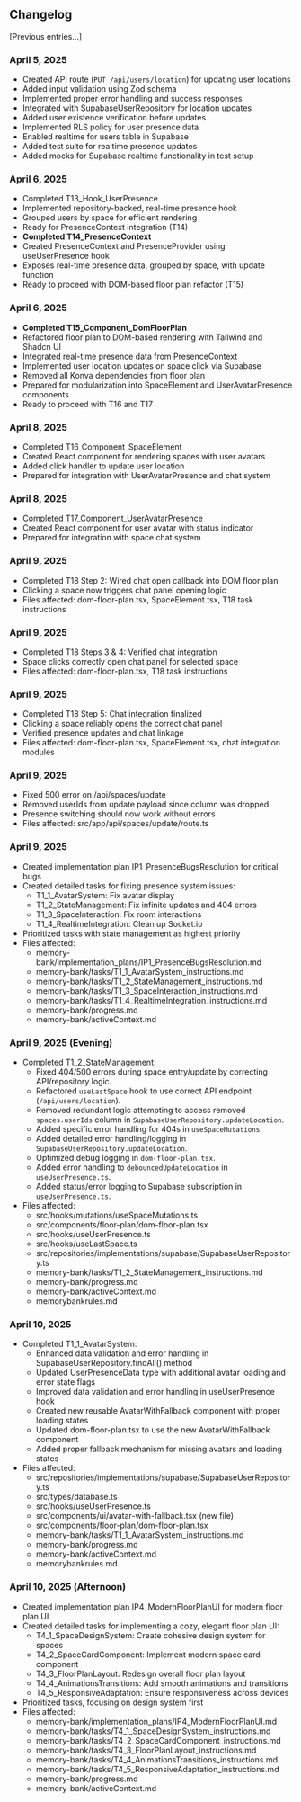 ## Changelog

[Previous entries...]

### April 5, 2025
- Created API route (`PUT /api/users/location`) for updating user locations
- Added input validation using Zod schema
- Implemented proper error handling and success responses
- Integrated with SupabaseUserRepository for location updates
- Added user existence verification before updates
- Implemented RLS policy for user presence data
- Enabled realtime for users table in Supabase
- Added test suite for realtime presence updates
- Added mocks for Supabase realtime functionality in test setup

### April 6, 2025
- Completed T13_Hook_UserPresence
- Implemented repository-backed, real-time presence hook
- Grouped users by space for efficient rendering
- Ready for PresenceContext integration (T14)
- **Completed T14_PresenceContext**
- Created PresenceContext and PresenceProvider using useUserPresence hook
- Exposes real-time presence data, grouped by space, with update function
- Ready to proceed with DOM-based floor plan refactor (T15)

### April 6, 2025
- **Completed T15_Component_DomFloorPlan**
- Refactored floor plan to DOM-based rendering with Tailwind and Shadcn UI
- Integrated real-time presence data from PresenceContext
- Implemented user location updates on space click via Supabase
- Removed all Konva dependencies from floor plan
- Prepared for modularization into SpaceElement and UserAvatarPresence components
- Ready to proceed with T16 and T17

### April 8, 2025
- Completed T16_Component_SpaceElement
- Created React component for rendering spaces with user avatars
- Added click handler to update user location
- Prepared for integration with UserAvatarPresence and chat system

### April 8, 2025
- Completed T17_Component_UserAvatarPresence
- Created React component for user avatar with status indicator
- Prepared for integration with space chat system

### April 9, 2025
- Completed T18 Step 2: Wired chat open callback into DOM floor plan
- Clicking a space now triggers chat panel opening logic
- Files affected: dom-floor-plan.tsx, SpaceElement.tsx, T18 task instructions

### April 9, 2025
- Completed T18 Steps 3 & 4: Verified chat integration
- Space clicks correctly open chat panel for selected space
- Files affected: dom-floor-plan.tsx, T18 task instructions

### April 9, 2025
- Completed T18 Step 5: Chat integration finalized
- Clicking a space reliably opens the correct chat panel
- Verified presence updates and chat linkage
- Files affected: dom-floor-plan.tsx, SpaceElement.tsx, chat integration modules

### April 9, 2025
- Fixed 500 error on /api/spaces/update
- Removed userIds from update payload since column was dropped
- Presence switching should now work without errors
- Files affected: src/app/api/spaces/update/route.ts

### April 9, 2025
- Created implementation plan IP1_PresenceBugsResolution for critical bugs
- Created detailed tasks for fixing presence system issues:
  - T1_1_AvatarSystem: Fix avatar display
  - T1_2_StateManagement: Fix infinite updates and 404 errors
  - T1_3_SpaceInteraction: Fix room interactions
  - T1_4_RealtimeIntegration: Clean up Socket.io
- Prioritized tasks with state management as highest priority
- Files affected: 
  - memory-bank/implementation_plans/IP1_PresenceBugsResolution.md
  - memory-bank/tasks/T1_1_AvatarSystem_instructions.md
  - memory-bank/tasks/T1_2_StateManagement_instructions.md
  - memory-bank/tasks/T1_3_SpaceInteraction_instructions.md
  - memory-bank/tasks/T1_4_RealtimeIntegration_instructions.md
  - memory-bank/progress.md
  - memory-bank/activeContext.md

### April 9, 2025 (Evening)
- Completed T1_2_StateManagement:
  - Fixed 404/500 errors during space entry/update by correcting API/repository logic.
  - Refactored `useLastSpace` hook to use correct API endpoint (`/api/users/location`).
  - Removed redundant logic attempting to access removed `spaces.userIds` column in `SupabaseUserRepository.updateLocation`.
  - Added specific error handling for 404s in `useSpaceMutations`.
  - Added detailed error handling/logging in `SupabaseUserRepository.updateLocation`.
  - Optimized debug logging in `dom-floor-plan.tsx`.
  - Added error handling to `debouncedUpdateLocation` in `useUserPresence.ts`.
  - Added status/error logging to Supabase subscription in `useUserPresence.ts`.
- Files affected:
  - src/hooks/mutations/useSpaceMutations.ts
  - src/components/floor-plan/dom-floor-plan.tsx
  - src/hooks/useUserPresence.ts
  - src/hooks/useLastSpace.ts
  - src/repositories/implementations/supabase/SupabaseUserRepository.ts
  - memory-bank/tasks/T1_2_StateManagement_instructions.md
  - memory-bank/progress.md
  - memory-bank/activeContext.md
  - memorybankrules.md

### April 10, 2025
- Completed T1_1_AvatarSystem:
  - Enhanced data validation and error handling in SupabaseUserRepository.findAll() method
  - Updated UserPresenceData type with additional avatar loading and error state flags
  - Improved data validation and error handling in useUserPresence hook
  - Created new reusable AvatarWithFallback component with proper loading states
  - Updated dom-floor-plan.tsx to use the new AvatarWithFallback component
  - Added proper fallback mechanism for missing avatars and loading states
- Files affected:
  - src/repositories/implementations/supabase/SupabaseUserRepository.ts
  - src/types/database.ts
  - src/hooks/useUserPresence.ts
  - src/components/ui/avatar-with-fallback.tsx (new file)
  - src/components/floor-plan/dom-floor-plan.tsx
  - memory-bank/tasks/T1_1_AvatarSystem_instructions.md
  - memory-bank/progress.md
  - memory-bank/activeContext.md
  - memorybankrules.md

### April 10, 2025 (Afternoon)
- Created implementation plan IP4_ModernFloorPlanUI for modern floor plan UI
- Created detailed tasks for implementing a cozy, elegant floor plan UI:
  - T4_1_SpaceDesignSystem: Create cohesive design system for spaces
  - T4_2_SpaceCardComponent: Implement modern space card component
  - T4_3_FloorPlanLayout: Redesign overall floor plan layout
  - T4_4_AnimationsTransitions: Add smooth animations and transitions
  - T4_5_ResponsiveAdaptation: Ensure responsiveness across devices
- Prioritized tasks, focusing on design system first
- Files affected: 
  - memory-bank/implementation_plans/IP4_ModernFloorPlanUI.md
  - memory-bank/tasks/T4_1_SpaceDesignSystem_instructions.md
  - memory-bank/tasks/T4_2_SpaceCardComponent_instructions.md
  - memory-bank/tasks/T4_3_FloorPlanLayout_instructions.md
  - memory-bank/tasks/T4_4_AnimationsTransitions_instructions.md
  - memory-bank/tasks/T4_5_ResponsiveAdaptation_instructions.md
  - memory-bank/progress.md
  - memory-bank/activeContext.md
